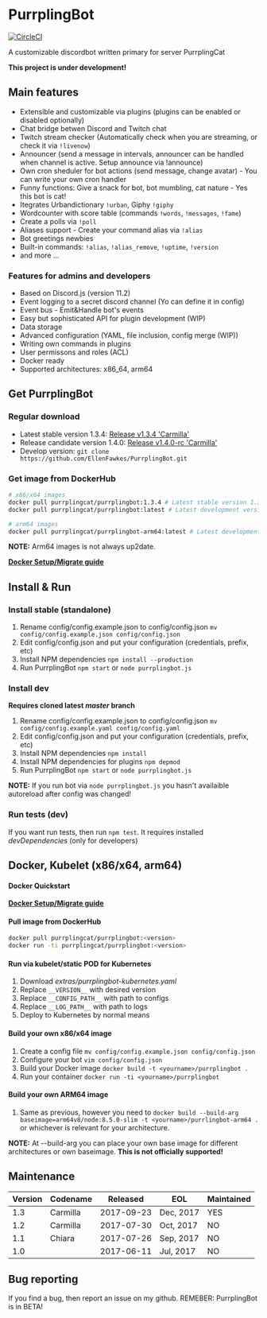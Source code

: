 # PurrplingBot

[![CircleCI](https://circleci.com/gh/EllenFawkes/PurrplingBot.svg?style=svg)](https://circleci.com/gh/EllenFawkes/PurrplingBot)

A customizable discordbot written primary for server PurrplingCat

**This project is under development!**

## Main features

- Extensible and customizable via plugins (plugins can be enabled or disabled optionally)
- Chat bridge betwen Discord and Twitch chat
- Twitch stream checker (Automatically check when you are streaming, or check it via `!livenow`)
- Announcer (send a message in intervals, announcer can be handled when channel is active. Setup announce via !announce)
- Own cron sheduler for bot actions (send message, change avatar) - You can write your own cron handler
- Funny functions: Give a snack for bot, bot mumbling, cat nature - Yes this bot is cat!
- Itegrates Urbandictionary `!urban`, Giphy `!giphy`
- Wordcounter with score table (commands `!words`, `!messages`, `!fame`)
- Create a polls via `!poll`
- Aliases support - Create your command alias via `!alias`
- Bot greetings newbies
- Built-in commands: `!alias`, `!alias_remove`, `!uptime`, `!version`
- and more ...

### Features for admins and developers

- Based on Discord.js (version 11.2)
- Event logging to a secret discord channel (Yo can define it in config)
- Event bus - Emit&Handle bot's events
- Easy but sophisticated API for plugin development (WIP)
- Data storage
- Advanced configuration (YAML, file inclusion, config merge (WIP))
- Writing own commands in plugins
- User permissons and roles (ACL)
- Docker ready
- Supported architectures: x86_64, arm64

## Get PurrplingBot

### Regular download

* Latest stable version 1.3.4: [Release v1.3.4 'Carmilla'](https://github.com/EllenFawkes/PurrplingBot/releases/tag/1.3.4)
* Release candidate version 1.4.0: [Release v1.4.0-rc 'Carmilla'](https://github.com/EllenFawkes/PurrplingBot/releases/tag/1.4.0-rc)
* Develop version: `git clone https://github.com/EllenFawkes/PurrplingBot.git`

### Get image from DockerHub

```bash
# x86/x64 images
docker pull purrplingcat/purrplingbot:1.3.4 # Latest stable version 1.3.4 'Carmilla'
docker pull purrplingcat/purrplingbot:latest # Latest development version

# arm64 images
docker pull purrplingcat/purrplingbot-arm64:latest # Latest development version
```

**NOTE:** Arm64 images is not always up2date.

**[Docker Setup/Migrate guide](https://gist.github.com/EllenFawkes/75c389714aa92a31a976d02d451e3e9c)**

## Install & Run

### Install stable (standalone)

1. Rename config/config.example.json to config/config.json `mv config/config.example.json config/config.json`
2. Edit config/config.json and put your configuration (credentials, prefix, etc)
4. Install NPM dependencies `npm install --production`
5. Run PurrplingBot `npm start` or `node purrplingbot.js`

### Install dev

**Requires cloned latest _master_ branch**

1. Rename config/config.example.json to config/config.json `mv config/config.example.yaml config/config.yaml`
2. Edit config/config.json and put your configuration (credentials, prefix, etc)
4. Install NPM dependencies `npm install`
5. Install NPM dependencies for plugins `npm depmod`
6. Run PurrplingBot `npm start` or `node purrplingbot.js`

**NOTE:** If you run bot via `node purrplingbot.js` you hasn't availaible autoreload after config was changed!

### Run tests (dev)

If you want run tests, then run `npm test`. It requires installed _devDependencies_ (only for developers)

## Docker, Kubelet (x86/x64, arm64)

#### Docker Quickstart

**[Docker Setup/Migrate guide](https://gist.github.com/EllenFawkes/75c389714aa92a31a976d02d451e3e9c)**

#### Pull image from DockerHub

```bash
docker pull purrplingcat/purrplingbot:<version>
docker run -ti purrplingcat/purrplingbot:<version>
```

#### Run via kubelet/static POD for Kubernetes
1. Download _extras/purrplingbot-kubernetes.yaml_
2. Replace `__VERSION__` with desired version
3. Replace `__CONFIG_PATH__` with path to configs
4. Replace `__LOG_PATH__` with path to logs
5. Deploy to Kubernetes by normal means

#### Build your own x86/x64 image

1. Create a config file `mv config/config.example.json config/config.json`
2. Configure your bot `vim config/config.json`
3. Build your Docker image `docker build -t <yourname>/purrplingbot .`
4. Run your container `docker run -ti <yourname>/purrplingbot`

#### Build your own ARM64 image

1. Same as previous, however you need to `docker build --build-arg baseimage=arm64v8/node:8.5.0-slim -t <yourname>/purrlingbot-arm64 .` or whichever is relevant for your architecture.

**NOTE:** At --build-arg you can place your own base image for different architectures or own baseimage. **This is not officially supported!**

## Maintenance

| Version | Codename | Released   | EOL       | Maintained |
|---------|----------|------------|-----------|------------|
| 1.3     | Carmilla | 2017-09-23 | Dec, 2017 | YES        |
| 1.2     | Carmilla | 2017-07-30 | Oct, 2017 | NO         |
| 1.1     | Chiara   | 2017-07-26 | Sep, 2017 | NO         |
| 1.0     |          | 2017-06-11 | Jul, 2017 | NO         |

## Bug reporting

If you find a bug, then report an issue on my github. REMEBER: PurrplingBot is in BETA!
